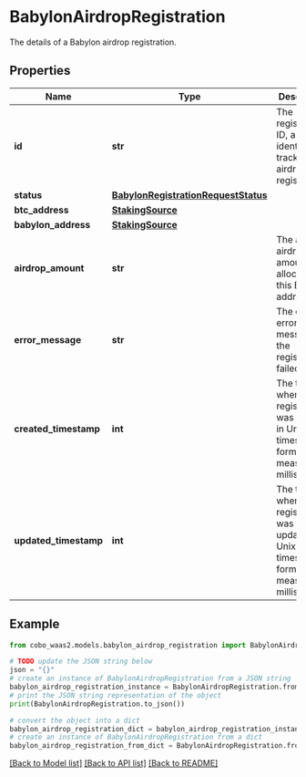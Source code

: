 # BabylonAirdropRegistration

The details of a Babylon airdrop registration.

## Properties

Name | Type | Description | Notes
------------ | ------------- | ------------- | -------------
**id** | **str** | The registration ID, a unique identifier for tracking the airdrop registration. | [optional] 
**status** | [**BabylonRegistrationRequestStatus**](BabylonRegistrationRequestStatus.md) |  | [optional] 
**btc_address** | [**StakingSource**](StakingSource.md) |  | [optional] 
**babylon_address** | [**StakingSource**](StakingSource.md) |  | [optional] 
**airdrop_amount** | **str** | The actual airdrop amount allocated for this BTC address. | [optional] 
**error_message** | **str** | The detailed error message if the registration failed. | [optional] 
**created_timestamp** | **int** | The time when the registration was created, in Unix timestamp format, measured in milliseconds. | [optional] 
**updated_timestamp** | **int** | The time when the registration was updated, in Unix timestamp format, measured in milliseconds. | [optional] 

## Example

```python
from cobo_waas2.models.babylon_airdrop_registration import BabylonAirdropRegistration

# TODO update the JSON string below
json = "{}"
# create an instance of BabylonAirdropRegistration from a JSON string
babylon_airdrop_registration_instance = BabylonAirdropRegistration.from_json(json)
# print the JSON string representation of the object
print(BabylonAirdropRegistration.to_json())

# convert the object into a dict
babylon_airdrop_registration_dict = babylon_airdrop_registration_instance.to_dict()
# create an instance of BabylonAirdropRegistration from a dict
babylon_airdrop_registration_from_dict = BabylonAirdropRegistration.from_dict(babylon_airdrop_registration_dict)
```
[[Back to Model list]](../README.md#documentation-for-models) [[Back to API list]](../README.md#documentation-for-api-endpoints) [[Back to README]](../README.md)


